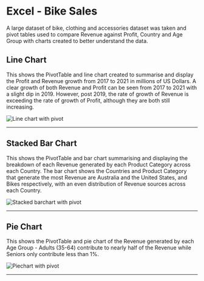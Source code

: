 # Excel - Bike Sales

A large dataset of bike, clothing and accessories dataset was taken and pivot tables used to compare Revenue against Profit, Country and Age Group with charts created to better understand the data.



## Line Chart
This shows the PivotTable and line chart created to summarise and display the Profit and Revenue growth from 2017 to 2021 in millions of US Dollars. A clear growth of both Revenue and Profit can be seen from 2017 to 2021 with a slight dip in 2019. However, post 2019, the rate of growth of Revenue is exceeding the rate of growth of Profit, although they are both still increasing.

![Line chart with pivot](https://github.com/user-attachments/assets/6ebb2292-5b56-46b3-9341-d57eb99f6dc9)

-----
## Stacked Bar Chart
This shows the PivotTable and bar chart summarising and displaying the breakdown of each Revenue generated by each Product Category across each Country. The bar chart shows the Countries and Product Category that generate the most Revenue are Australia and the United States, and Bikes respectively, with an even distribution of Revenue sources across each Country.

![Stacked barchart with pivot](https://github.com/user-attachments/assets/1558e8be-929e-423a-a9f4-cf9501d60283)

-----

## Pie Chart
This shows the PivotTable and pie chart of the Revenue generated by each Age Group - Adults (35-64) contribute to nearly half of the Revenue while Seniors only contribute less than 1%.

![Piechart with pivot](https://github.com/user-attachments/assets/66763949-5fc6-450d-944a-0534b9a31321)

-----
